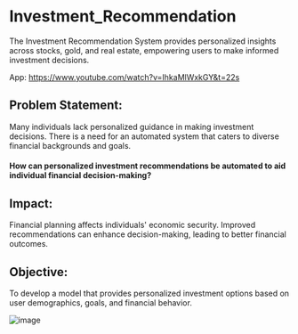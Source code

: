 # Investment_Recommendation
The Investment Recommendation System provides personalized insights across stocks, gold, and real estate, empowering users to make informed investment decisions.

App: https://www.youtube.com/watch?v=IhkaMlWxkGY&t=22s

## Problem Statement:
Many individuals lack personalized guidance in making investment decisions. There is a need for an automated system that caters to diverse financial backgrounds and goals.
#### How can personalized investment recommendations be automated to aid individual financial decision-making?

## Impact:
Financial planning affects individuals' economic security. Improved recommendations can enhance decision-making, leading to better financial outcomes.

## Objective:
To develop a model that provides personalized investment options based on user demographics, goals, and financial behavior.

![image](https://github.com/user-attachments/assets/96f67c64-58f2-4e4e-b833-821504254a2c)

